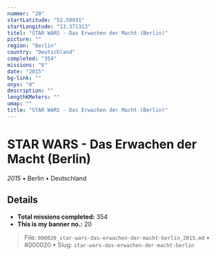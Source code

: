 ```yaml
---
nummer: "20"
startLatitude: "52.50931"
startLongitude: "13.371313"
titel: "STAR WARS - Das Erwachen der Macht (Berlin)"
picture: ""
region: "Berlin"
country: "Deutschland"
completed: "354"
missions: "6"
date: "2015"
bg-link: ""
onyx: "0"
description: ""
lengthKMeters: ""
umap: ""
title: "STAR WARS - Das Erwachen der Macht (Berlin)"
---
```

# STAR WARS - Das Erwachen der Macht (Berlin)

*2015* • Berlin • Deutschland



## Details


- **Total missions completed:** 354
- **This is my banner no.:** 20





> File: `000020_star-wars-das-erwachen-der-macht-berlin_2015.md` • #000020 • Slug: `star-wars-das-erwachen-der-macht-berlin`
